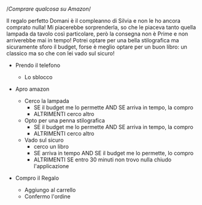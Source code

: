 /*Comprare qualcosa su Amazon*/

Il regalo perfetto
Domani è il compleanno di Silvia e non le ho ancora comprato nulla! Mi piacerebbe sorprenderla, so che le piaceva tanto quella lampada da tavolo così particolare, però la consegna non è Prime e non arriverebbe mai in tempo! Potrei optare per una bella stilografica ma sicuramente sforo il budget, forse è meglio optare per un buon libro: un classico ma so che con lei vado sul sicuro!


- Prendo il telefono
  - Lo sblocco
   
- Apro amazon
  - Cerco la lampada
    - SE il budget me lo permette AND SE arriva in tempo, la compro
    - ALTRIMENTI cerco altro
  - Opto per una penna stilografica 
    - SE il budget me lo permette AND SE arriva in tempo, la compro 
    - ALTRIMENTI cerco altro
  - Vado sul sicuro
    - cerco un libro
    - SE arriva in tempo AND SE il budget me lo permette, lo compro 
    - ALTRIMENTI SE entro 30 minuti non trovo nulla chiudo l'applicazione

- Compro il Regalo
    - Aggiungo al carrello
    - Confermo l'ordine